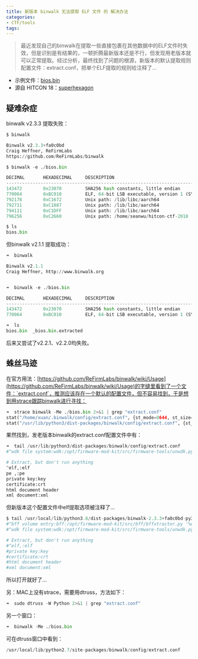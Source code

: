 ```yaml
---
title: 新版本 binwalk 无法提取 ELF 文件 的 解决办法
categories:
- CTF/tools
tags: 
---
```


> 最近发现自己的binwalk在提取一些直接包裹在其他数据中的ELF文件时失效，但是识别是有结果的，一顿折腾最新版本还是不行，但发现用老版本就可以正常提取。经过分析，最终找到了问题的根源，新版本的默认提取规则配置文件：extract.conf，把单个ELF提取的规则给注释了...

- 示例文件：[bios.bin](https://xuanxuanblingbling.github.io/assets/attachment/bios.bin)
- 源自 HITCON 18：[superhexagon](https://github.com/grant-h/ctf/tree/master/hitcon18/superhexagon)


## 疑难杂症

binwalk v2.3.3 提取失败：

```python
$ binwalk

Binwalk v2.3.3+fa0c0bd
Craig Heffner, ReFirmLabs
https://github.com/ReFirmLabs/binwalk

$ binwalk -e ./bios.bin 

DECIMAL       HEXADECIMAL     DESCRIPTION
--------------------------------------------------------------------------------
143472        0x23070         SHA256 hash constants, little endian
770064        0xBC010         ELF, 64-bit LSB executable, version 1 (SYSV)
792178        0xC1672         Unix path: /lib/libc/aarch64
792711        0xC1887         Unix path: /lib/libc/aarch64
794111        0xC1DFF         Unix path: /lib/libc/aarch64
796256        0xC2660         Unix path: /home/seanwu/hitcon-ctf-2018

$ ls
bios.bin
```

但binwalk v2.1.1 提取成功：

```python
➜  binwalk  

Binwalk v2.1.1
Craig Heffner, http://www.binwalk.org


➜  binwalk -e ./bios.bin 

DECIMAL       HEXADECIMAL     DESCRIPTION
--------------------------------------------------------------------------------
143472        0x23070         SHA256 hash constants, little endian
770064        0xBC010         ELF, 64-bit LSB executable, version 1 (SYSV)

➜  ls
bios.bin  _bios.bin.extracted
```

后来又尝试了v2.2.1、v2.2.0均失败。

## 蛛丝马迹

在官方用法：[https://github.com/ReFirmLabs/binwalk/wiki/Usage](https://github.com/ReFirmLabs/binwalk/wiki/Usage)的字缝里看到了一个文件：`extract.conf`，推测应该存在一个默认的配置文件，但不容易找到，于是想到用strace跟踪binwalk进行寻找：

```python
➜  strace binwalk -Me ./bios.bin 2>&1 | grep "extract.conf"
stat("/home/xuan/.binwalk/config/extract.conf", {st_mode=0644, st_size=0, ...}) = 0
stat("/usr/lib/python3/dist-packages/binwalk/config/extract.conf", {st_mode=0644, st_size=3419, ...}) = 0
```

果然找到，发老版本binwalk的extract.conf配置文件中有：

```python
➜  tail /usr/lib/python3/dist-packages/binwalk/config/extract.conf
#^wdk file system:wdk:/opt/firmware-mod-kit/src/firmware-tools/unwdk.py '%e'

# Extract, but don't run anything
^elf,:elf
pe ,:pe
private key:key
certificate:crt
html document header
xml document:xml
```

但新版本这个配置文件中elf提取选项被注释了...

```python
$ tail /usr/local/lib/python3.8/dist-packages/binwalk-2.3.3+fa0c0bd-py3.8.egg/binwalk/config/extract.conf
#^bff volume entry:bff:/opt/firmware-mod-kit/src/bff/bffxtractor.py '%e'
#^wdk file system:wdk:/opt/firmware-mod-kit/src/firmware-tools/unwdk.py '%e'

# Extract, but don't run anything
#^elf,:elf
#private key:key
#certificate:crt
#html document header
#xml document:xml
```

所以打开就好了...

另：MAC上没有strace，需要用dtruss，方法如下：

```python
➜  sudo dtruss -W Python 2>&1 | grep "extract.conf"
```

另一个窗口：

```python
➜  binwalk -Me ./bios.bin
```

可在dtruss窗口中看到：

```python
/usr/local/lib/python2.7/site-packages/binwalk/config/extract.conf
```